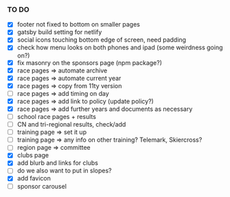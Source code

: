 

### TO DO

- [x] footer not fixed to bottom on smaller pages
- [x] gatsby build setting for netlify
- [x] social icons touching bottom edge of screen, need padding
- [x] check how menu looks on both phones and ipad (some weirdness going on?)
- [x] fix masonry on the sponsors page (npm package?)
- [x] race pages => automate archive
- [x] race pages => automate current year
- [x] race pages => copy from 11ty version
- [ ] race pages => add timing on day
- [x] race pages => add link to policy (update policy?)
- [x] race pages => add further years and documents as necessary
- [ ] school race pages + results
- [ ] CN and tri-regional results, check/add
- [ ] training page => set it up
- [ ] training page => any info on other training? Telemark, Skiercross?
- [ ] region page => committee
- [x] clubs page
- [x] add blurb and links for clubs
- [ ] do we also want to put in slopes?
- [x] add favicon
- [ ] sponsor carousel